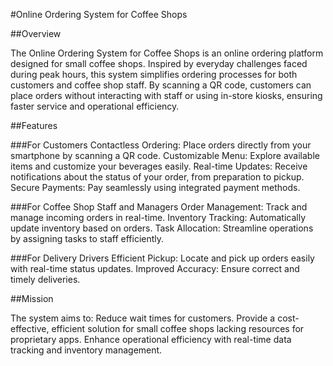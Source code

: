 #Online Ordering System for Coffee Shops

##Overview

The Online Ordering System for Coffee Shops is an online ordering platform designed for small coffee shops. Inspired by everyday challenges faced during peak hours, this system simplifies ordering processes for both customers and coffee shop staff. By scanning a QR code, customers can place orders without interacting with staff or using in-store kiosks, ensuring faster service and operational efficiency.

##Features

###For Customers
Contactless Ordering: Place orders directly from your smartphone by scanning a QR code.
Customizable Menu: Explore available items and customize your beverages easily.
Real-time Updates: Receive notifications about the status of your order, from preparation to pickup.
Secure Payments: Pay seamlessly using integrated payment methods.

###For Coffee Shop Staff and Managers
Order Management: Track and manage incoming orders in real-time.
Inventory Tracking: Automatically update inventory based on orders.
Task Allocation: Streamline operations by assigning tasks to staff efficiently.

###For Delivery Drivers
Efficient Pickup: Locate and pick up orders easily with real-time status updates.
Improved Accuracy: Ensure correct and timely deliveries.

##Mission

The system aims to:
Reduce wait times for customers.
Provide a cost-effective, efficient solution for small coffee shops lacking resources for proprietary apps.
Enhance operational efficiency with real-time data tracking and inventory management.
